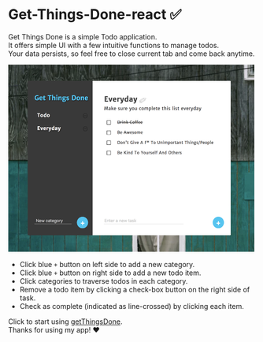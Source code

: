 # Get-Things-Done-react :white_check_mark:

Get Things Done is a simple Todo application. </br>
It offers simple UI with a few intuitive functions to manage todos.</br>
Your data persists, so feel free to close current tab and come back anytime.

<img src="assets/product.png" width="500px" height="380px" />

* Click blue `+` button on left side to add a new category.
* Click blue `+` button on right side to add a new todo item.
* Click categories to traverse todos in each category.
* Remove a todo item by clicking a check-box button on the right side of task.
* Check as complete (indicated as line-crossed) by clicking each item.

Click to start using [getThingsDone](http://getThingsDone.surge.sh).</br>
Thanks for using my app! :heart:
